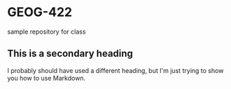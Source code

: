 # GEOG-422
sample repository for class

## This is a secondary heading

I probably should have used a different heading, but I'm just trying to show you how to use Markdown.